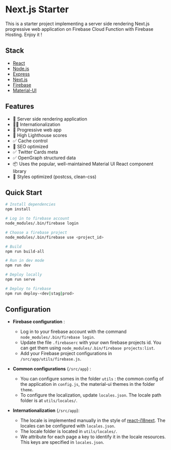 # Next.js Starter

This is a starter project implementing a server side rendering Next.js progressive web application on Firebase Cloud Function with Firebase Hosting. Enjoy it !

## Stack

- [React](https://en.reactjs.org/)
- [Node.js](https://nodejs.org/)
- [Express](https://expressjs.com/)
- [Next.js](https://nextjs.org/)
- [Firebase](https://firebase.google.com/)
- [Material-UI](https://material-ui.com/)

## Features

- 🚀 Server side rendering application
- 🏳‍🌈 Internationalization
- 🚀 Progressive web app
- 💯 High Lighthouse scores
- ✅ Cache control
- 🚀 SEO optimized
- ✅ Twitter Cards meta
- ✅ OpenGraph structured data
- 📦 Uses the popular, well-maintained Material UI React component library
- 🚀 Styles optimized (postcss, clean-css)

## Quick Start

```bash
# Install dependencies
npm install

# Log in to firebase account
node_modules/.bin/firebase login

# Choose a firebase project
node_modules/.bin/firebase use <project_id>

# Build
npm run build-all

# Run in dev mode
npm run dev

# Deploy locally
npm run serve

# Deploy to firebase
npm run deploy-<dev|stag|prod>
```

## Configuration

- **Firebase configuration** :

  - Log in to your firebase account with the command `node_modules/.bin/firebase login`.
  - Update the file `.firebaserc` with your own firebase projects id. You can get them using `node_modules/.bin/firebase projects:list`.
  - Add your Firebase project configurations in `/src/app/utils/firebase.js`.

- **Common configurations** (`/src/app`) :

  - You can configure somes in the folder `utils` : the common config of the application in `config.js`, the material-ui themes in the folder `theme`.
  - To configure the localization, update `locales.json`. The locale path folder is at `utils/locales/`.

- **Internationalization** (`/src/app`):

  - The locale is implemented manually in the style of [react-i18next](https://react.i18next.com/). The locales can be configured with `locales.json`.
  - The locale folder is located in `utils/locales/`.
  - We attribute for each page a key to identify it in the locale resources. This keys are specified in `locales.json`.
